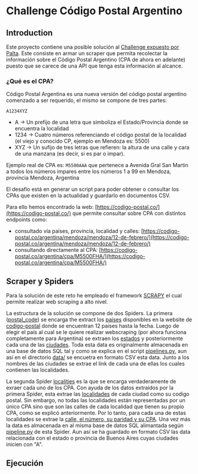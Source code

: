 # Challenge Código Postal Argentino

## Introduction
Este proyecto contiene una posible solución al [Challenge expuesto por Palta](https://github.com/palta-app/codigo-postal-argentino). Este consiste en armar un scraper que permita recolectar la información sobre el Código Postal Argentino (CPA de ahora en adelante) puesto que se carece de una API que tenga esta información al alcance.

### ¿Qué es el CPA?

Código Postal Argentina es una nueva versión del código postal argentino comenzado a ser requerido, el mismo se compone de tres partes:

`A1234XYZ`

- A -> Un prefijo de una letra que simboliza el Estado/Provincia donde se encuentra la localidad
- 1234 -> Cuatro números referenciando el código postal de la localidad (el viejo y conocido CP, ejemplo en Mendoza es: 5500)
- XYZ -> Un sufijo de tres letras que refieren: la altura de una calle y cara de una manzana (es decir, si es par o impar).

Ejemplo real de CPA es: `M5500AAA` que pertenece a Avenida Gral San Martin a todos los números impares entre los números 1 a 99 en Mendoza, provincia Mendoza, Argentina

El desafío está en generar un script para poder obtener o consultar los CPAs que existen en la actualidad y guardarlo en documentos CSV.

Para ello hemos encontrado la web: [https://codigo-postal.co/](https://codigo-postal.co/) que permite consultar sobre CPA con distintos endpoints como:

- consultado vía países, provincia, localidad y calles: [https://codigo-postal.co/argentina/mendoza/mendoza/12-de-febrero/](https://codigo-postal.co/argentina/mendoza/mendoza/12-de-febrero/)
- consultando directamente al CPA: [https://codigo-postal.co/argentina/cpa/M5500FHA/](https://codigo-postal.co/argentina/cpa/M5500FHA/)

## Scraper y Spiders
Para la solución de este reto he empleado el framework [SCRAPY](https://scrapy.org/) el cual permite realizar web scraping a alto nivel. 

La estructura de la solución se compone de dos Spiders. La primera ([postal_code](https://github.com/jpradas1/codigo-postal-argentino/tree/main/postal_code)) se encarga the extract los [paises](https://github.com/jpradas1/codigo-postal-argentino/blob/main/data/country.csv) disponibles en la website de [codigo-postal](https://codigo-postal.co/) donde se encuentran 12 paises hasta la fecha. Luego de elegir el país al cual se le quiere realizar webscraping (por ahora funciona completamente para Argentina) se extraen los [estados](https://github.com/jpradas1/codigo-postal-argentino/blob/main/data/state.csv) y posteriormente cada una de las [ciudades](https://github.com/jpradas1/codigo-postal-argentino/blob/main/data/city.csv). Toda esta data es originalmente almacenada en una base de datos SQL tal y como se explica en el script [pipelines.py](https://github.com/jpradas1/codigo-postal-argentino/blob/main/postal_code/postal_code/pipelines.py), aun así en el directorio [data/](https://github.com/jpradas1/codigo-postal-argentino/tree/main/data) se encuetra en formato CSV esta data. Junto a los nombres de las ciudades se extrae el link de cada una de ellas los cuales contienen las localidades.

La segunda Spider [localities](https://github.com/jpradas1/codigo-postal-argentino/tree/main/localities) es la que se encarga verdaderamente de exraer cada uno de los CPA. Con ayuda de los datos extraidos por la primera Spider, esta extrae las [localidades](https://github.com/jpradas1/codigo-postal-argentino/blob/main/data/locality.csv) de cada ciudad como su codigo postal. Sin embargo, no todas las localidades están representadas por un único CPA sino que son las calles de cada localidad que tienen su propio CPA, como se explicó anteriormente. Por lo tanto, para cada una de estas localidades se extrae la [calle, el número, su paridad y su CPA](https://github.com/jpradas1/codigo-postal-argentino/blob/main/data/street.csv). Una vez más la data es almacenada en al misma base de datos SQL alimantada según [pipeline.py](https://github.com/jpradas1/codigo-postal-argentino/blob/main/localities/localities/pipelines.py) de esta Spider. Aun así se ha guardado en formato CSV las data relacionada con el estado o provincia de Buenos Aires cuyas ciudades inicien con "A".

## Ejecución
